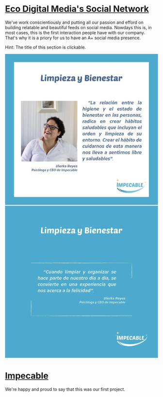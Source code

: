# [Eco Digital Media's Social Network](https://www.instagram.com/ecodigitals/)
We've work conscientiously and putting all our passion and efford on building relatable and beautiful feeds on social media.
Nowdays this is, in most cases, this is the first interaction people have with our company. That's why it is a priory for us to have an A+ social media presence.

Hint: The title of this section is clickable.

![](/images/Impecable%201.jpg)
![](https://github.com/ecodigitals/Portfolio/blob/main/images/Impecable%202.jpg)

# [Impecable](/impecable.sti/)
We're happy and proud to say that this was our first project.
